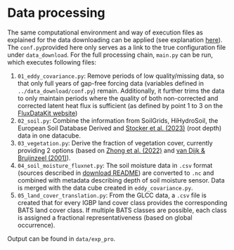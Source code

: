 # Data processing

The same computational environment and way of execution files as explained for the data downloading can be applied (see explanation [here](../README.md)). The `conf.py`provided here only serves as a link to the true configuration file under `data_download`. For the full processing chain, `main.py` can be run, which executes following files:

1. `01_eddy_covariance.py`: Remove periods of low quality/missing data, so that only full years of gap-free forcing data (variables defined in `../data_download/conf.py`) remain. Additionally, it further trims the data to only maintain periods where the quality of both non-corrected and corrected latent heat flux is sufficient (as defined by point 1 to 3 on the [FluxDataKit website](https://geco-bern.github.io/FluxDataKit/articles/04_data_use.html#time-series))
2. `02_soil.py`: Combine the information from SoilGrids, HiHydroSoil, the European Soil Database Derived and [Stocker et al. (2023)](https://doi.org/10.1038/s41561-023-01125-2) (root depth) data in one datacube.
3. `03_vegetation.py`: Derive the fraction of vegetation cover, currently providing 2 options (based on [Zhong et al. (2022)](https://doi.org/10.5194/hess-26-5647-2022) and [van Dijk & Bruijnzeel (2001)](<https://doi.org/10.1016/S0022-1694(01)00392-4>)).
4. `04_soil_moisture_fluxnet.py`: The soil moisture data in `.csv` format (sources described in [download README](../data_download/README.md)) are converted to `.nc` and combined with metadata describing depth of soil moisture sensor. Data is merged with the data cube created in `eddy_covariance.py`.
5. `05_land_cover_translation.py`: From the GLCC data, a `.csv` file is created that for every IGBP land cover class provides the corresponding BATS land cover class. If multiple BATS classes are possible, each class is assigned a fractional representativeness (based on global occurrence).

Output can be found in `data/exp_pro`.
